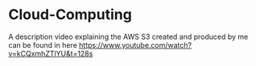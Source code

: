 # Cloud-Computing
A description video explaining the AWS S3 created and produced by me can be found in here https://www.youtube.com/watch?v=kCQxmhZTlYU&t=128s 
